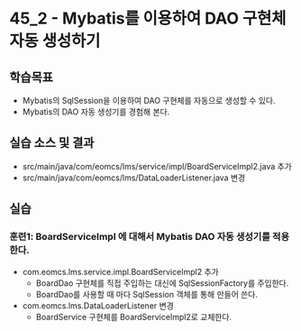 # 45_2 - Mybatis를 이용하여 DAO 구현체 자동 생성하기

## 학습목표

- Mybatis의 SqlSession을 이용하여 DAO 구현체를 자동으로 생성할 수 있다.
- Mybatis의 DAO 자동 생성기를 경험해 본다.

## 실습 소스 및 결과

- src/main/java/com/eomcs/lms/service/impl/BoardServiceImpl2.java 추가
- src/main/java/com/eomcs/lms/DataLoaderListener.java 변경

## 실습  

### 훈련1: BoardServiceImpl 에 대해서 Mybatis DAO 자동 생성기를 적용한다.

- com.eomcs.lms.service.impl.BoardServiceImpl2 추가
  - BoardDao 구현체를 직접 주입하는 대신에 SqlSessionFactory를 주입한다.
  - BoardDao를 사용할 때 마다 SqlSession 객체를 통해 만들어 쓴다. 
- com.eomcs.lms.DataLoaderListener 변경
  - BoardService 구현체를 BoardServiceImpl2로 교체한다.
